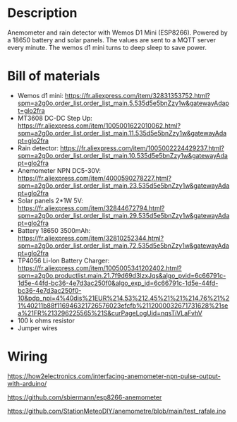 # Description
Anemometer and rain detector with Wemos D1 Mini (ESP8266). Powered by a 18650 battery and solar panels. The values are sent to a MQTT server every minute. The wemos d1 mini turns to deep sleep to save power.

# Bill of materials
- Wemos d1 mini: https://fr.aliexpress.com/item/32831353752.html?spm=a2g0o.order_list.order_list_main.5.535d5e5bnZzy1w&gatewayAdapt=glo2fra
- MT3608 DC-DC Step Up: https://fr.aliexpress.com/item/1005001622010062.html?spm=a2g0o.order_list.order_list_main.11.535d5e5bnZzy1w&gatewayAdapt=glo2fra
- Rain detector: https://fr.aliexpress.com/item/1005002224429237.html?spm=a2g0o.order_list.order_list_main.10.535d5e5bnZzy1w&gatewayAdapt=glo2fra
- Anemometer NPN DC5-30V: https://fr.aliexpress.com/item/4000590278227.html?spm=a2g0o.order_list.order_list_main.23.535d5e5bnZzy1w&gatewayAdapt=glo2fra
- Solar panels 2*1W 5V: https://fr.aliexpress.com/item/32844672794.html?spm=a2g0o.order_list.order_list_main.29.535d5e5bnZzy1w&gatewayAdapt=glo2fra
- Battery 18650 3500mAh: https://fr.aliexpress.com/item/32810252344.html?spm=a2g0o.order_list.order_list_main.72.535d5e5bnZzy1w&gatewayAdapt=glo2fra
- TP4056 Li-lon Battery Charger: https://fr.aliexpress.com/item/1005005341202402.html?spm=a2g0o.productlist.main.21.7f9d69d3lzxJqs&algo_pvid=6c66791c-1d5e-44fd-bc36-4e7d3ac250f0&algo_exp_id=6c66791c-1d5e-44fd-bc36-4e7d3ac250f0-10&pdp_npi=4%40dis%21EUR%214.53%212.45%21%21%214.76%21%21%40211b88f116946321726576023efcfb%2112000032671731628%21sea%21FR%213296225565%21S&curPageLogUid=nqsTiVLaFvhV
- 100 k ohms resistor
- Jumper wires

# Wiring



https://how2electronics.com/interfacing-anemometer-npn-pulse-output-with-arduino/

https://github.com/sbiermann/esp8266-anemometer

https://github.com/StationMeteoDIY/anemometre/blob/main/test_rafale.ino

